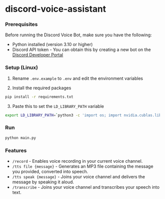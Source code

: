 # discord-voice-assistant

### Prerequisites

Before running the Discord Voice Bot, make sure you have the following:

* Python installed (version 3.10 or higher)
* Discord API token - You can obtain this by creating a new bot on the [Discord Developer Portal](https://discord.com/developers/applications)

### Setup (Linux)

1. Rename `.env.example` to `.env` and edit the environment variables

2. Install the required packages
```bash
pip install -r requirements.txt
```

3. Paste this to set the `LD_LIBRARY_PATH` variable
```bash
export LD_LIBRARY_PATH=`python3 -c 'import os; import nvidia.cublas.lib; import nvidia.cudnn.lib; print(os.path.dirname(nvidia.cublas.lib.__file__) + ":" + os.path.dirname(nvidia.cudnn.lib.__file__))'`
```

### Run

```bash
python main.py
```

### Features

- `/record` - Enables voice recording in your current voice channel.
- `/tts file {message}` - Generates an MP3 file containing the message you provided, converted into speech.
- `/tts speak {message}` - Joins your voice channel and delivers the message by speaking it aloud.
- `/transcribe` - Joins your voice channel and transcribes your speech into text.
